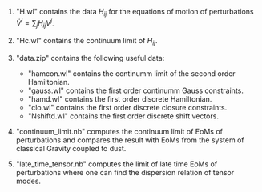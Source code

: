 

1. "H.wl" contains the data $H_{ij}$ for the equations of motion of perturbations $\dot{V}^i =  \sum_j H_{ij} V^j$.

2. "Hc.wl" contains the continuum limit of $H_{ij}$.

3. "data.zip" contains the following useful data:

   - "hamcon.wl" contains the continumm limit of the second order Hamiltonian.
   - "gauss.wl" contains the first order continumm Gauss constraints.
   - "hamd.wl" contains the first order discrete Hamiltonian.
   - "clo.wl" contains the first order discrete closure constraints.
   - "Nshiftd.wl" contains the first order discrete shift vectors.
   
4. "continuum_limit.nb" computes the continuum limit of EoMs of perturbations and compares the result with EoMs from the system of classical Gravity coupled to dust.  

4. "late_time_tensor.nb" computes the limit of late time EoMs of perturbations where one can find the dispersion relation of tensor modes.
